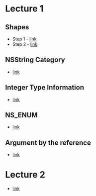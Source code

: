 # Lecture 1
  ## Shapes
  - Step 1 - [link](https://github.com/slizhevskyv/rsschool-lecture-tasks/tree/lecture1-shapes-step-1)
  - Step 2 - [link](https://github.com/slizhevskyv/rsschool-lecture-tasks/tree/lecture1-shapes-step-2)
  ## NSString Category
  - [link](https://github.com/slizhevskyv/rsschool-lecture-tasks/tree/lecture1-nsstring-category)
  ## Integer Type Information
  - [link](https://github.com/slizhevskyv/rsschool-lecture-tasks/tree/lecture1-integer-type-information)
  ## NS_ENUM
  - [link](https://github.com/slizhevskyv/rsschool-lecture-tasks/tree/lecture1-ns-enum)
  ## Argument by the reference
  - [link](https://github.com/slizhevskyv/rsschool-lecture-tasks/tree/lecture1-argument-by-reference)
# Lecture 2
  - [link](https://github.com/slizhevskyv/rsschool-lecture-tasks/tree/lecture2)
